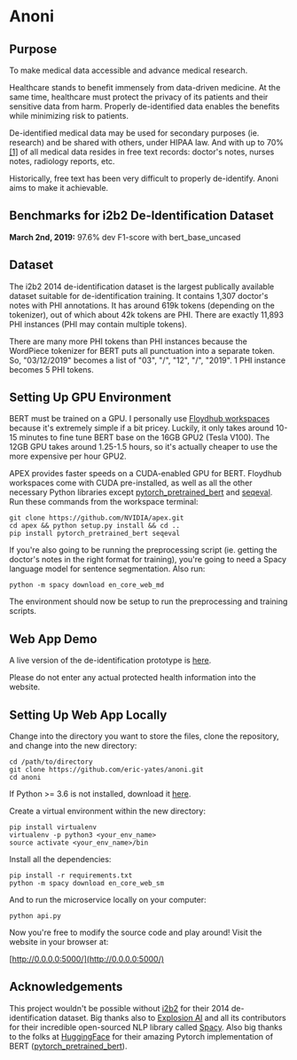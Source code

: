 # Anoni

## Purpose

To make medical data accessible and advance medical research.

Healthcare stands to benefit immensely from data-driven medicine. At the same time, healthcare must protect the privacy of its patients and their sensitive data from harm. Properly de-identified data enables the benefits while minimizing risk to patients.

De-identified medical data may be used for secondary purposes (ie. research) and be shared with others, under HIPAA law. And with up to 70% [[1]](https://www.ncbi.nlm.nih.gov/pubmed/28323609) of all medical data resides in free text records: doctor's notes, nurses notes, radiology reports, etc. 

Historically, free text has been very difficult to properly de-identify. Anoni aims to make it achievable.


## Benchmarks for i2b2 De-Identification Dataset

**March 2nd, 2019:** 97.6% dev F1-score with bert_base_uncased

## Dataset

The i2b2 2014 de-identification dataset is the largest publically available dataset suitable for de-identification training. It contains 1,307 doctor's notes with PHI annotations. It has around 619k tokens (depending on the tokenizer), out of which about 42k tokens are PHI. There are exactly 11,893 PHI instances (PHI may contain multiple tokens).

There are many more PHI tokens than PHI instances because the WordPiece tokenizer for BERT puts all punctuation into a separate token. So, "03/12/2019" becomes a list of "03", "/", "12", "/", "2019". 1 PHI instance becomes 5 PHI tokens.

## Setting Up GPU Environment

BERT must be trained on a GPU. I personally use [Floydhub workspaces](https://docs.floydhub.com/guides/workspace/) because it's extremely simple if a bit pricey. Luckily, it only takes around 10-15 minutes to fine tune BERT base on the 16GB GPU2 (Tesla V100). The 12GB GPU takes around 1.25-1.5 hours, so it's actually cheaper to use the more expensive per hour GPU2.

APEX provides faster speeds on a CUDA-enabled GPU for BERT. Floydhub workspaces come with CUDA pre-installed, as well as all the other necessary Python libraries except [pytorch_pretrained_bert](https://github.com/huggingface/pytorch-pretrained-BERT) and [seqeval](https://github.com/chakki-works/seqeval). Run these commands from the workspace terminal:

```
git clone https://github.com/NVIDIA/apex.git
cd apex && python setup.py install && cd ..
pip install pytorch_pretrained_bert seqeval
```

If you're also going to be running the preprocessing script (ie. getting the doctor's notes in the right format for training), you're going to need a Spacy language model for sentence segmentation. Also run:

```
python -m spacy download en_core_web_md
```

The environment should now be setup to run the preprocessing and training scripts.

## Web App Demo

A live version of the de-identification prototype is [here](https://deidentify.ml/demo).

Please do not enter any actual protected health information into the website.

## Setting Up Web App Locally

Change into the directory you want to store the files, clone the repository, and change into the new directory:

```
cd /path/to/directory
git clone https://github.com/eric-yates/anoni.git
cd anoni
```

If Python >= 3.6 is not installed, download it [here](https://www.python.org/downloads/).

Create a virtual environment within the new directory:

```
pip install virtualenv
virtualenv -p python3 <your_env_name>
source activate <your_env_name>/bin
```

Install all the dependencies:

```
pip install -r requirements.txt
python -m spacy download en_core_web_sm
```

And to run the microservice locally on your computer:

`python api.py`

Now you're free to modify the source code and play around! Visit the website in your browser at:

[http://0.0.0.0:5000/](http://0.0.0.0:5000/)

## Acknowledgements

This project wouldn't be possible without [i2b2](https://www.i2b2.org/about/) for their 2014 de-identification dataset. Big thanks also to [Explosion AI](https://explosion.ai) and all its contributors for their incredible open-sourced NLP library called [Spacy](https://github.com/explosion/spaCy). Also big thanks to the folks at [HuggingFace](https://huggingface.co/) for their amazing Pytorch implementation of BERT ([pytorch_pretrained_bert](https://github.com/huggingface/pytorch-pretrained-BERT)).

